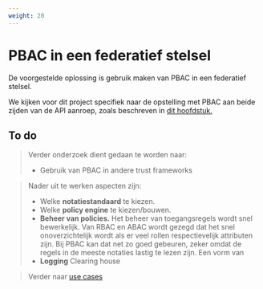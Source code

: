 ```yaml
---
weight: 20
---
```


# PBAC in een federatief stelsel

De voorgestelde oplossing is gebruik maken van PBAC in een federatief stelsel.

We kijken voor dit project specifiek naar de opstelling met PBAC aan beide zijden van de API aanroep,
zoals beschreven in [dit hoofdstuk.](https://federatief.datastelsel.nl/kennisbank/pbac/#hoe-werkt-pbac-over-verschillende-organisaties-in-een-federatief-datastelsel)

## To do
> Verder onderzoek dient gedaan te worden naar:
> - Gebruik van PBAC in andere trust frameworks

> Nader uit te werken aspecten zijn:
> - Welke **notatiestandaard** te kiezen.
> - Welke **policy engine** te kiezen/bouwen.
> - **Beheer van policies.** Het beheer van toegangsregels wordt snel bewerkelijk. Van RBAC en ABAC wordt gezegd dat het snel onoverzichtelijk
wordt als er veel rollen respectievelijk attributen zijn. Bij PBAC kan dat net zo goed gebeuren, zeker omdat de regels
in de meeste notaties lastig te lezen zijn. Een vorm van 
> - **Logging** Clearing house
 
> Verder naar [use cases](../../use_cases)